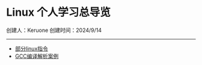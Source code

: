 # Linux 个人学习总导览
创建人：Keruone
创建时间：2024/9/14

-----------------
- [部分linux指令](./Command.md)
- [GCC编译解析案例](./GCC_Sample.md)